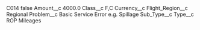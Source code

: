 <?xml version="1.0" encoding="UTF-8"?>
<CustomMetadata xmlns="http://soap.sforce.com/2006/04/metadata" xmlns:xsi="http://www.w3.org/2001/XMLSchema-instance" xmlns:xsd="http://www.w3.org/2001/XMLSchema">
    <label>C014</label>
    <protected>false</protected>
    <values>
        <field>Amount__c</field>
        <value xsi:type="xsd:double">4000.0</value>
    </values>
    <values>
        <field>Class__c</field>
        <value xsi:type="xsd:string">F,C</value>
    </values>
    <values>
        <field>Currency__c</field>
        <value xsi:nil="true"/>
    </values>
    <values>
        <field>Flight_Region__c</field>
        <value xsi:type="xsd:string">Regional</value>
    </values>
    <values>
        <field>Problem__c</field>
        <value xsi:type="xsd:string">Basic Service Error e.g. Spillage</value>
    </values>
    <values>
        <field>Sub_Type__c</field>
        <value xsi:nil="true"/>
    </values>
    <values>
        <field>Type__c</field>
        <value xsi:type="xsd:string">ROP Mileages</value>
    </values>
</CustomMetadata>
